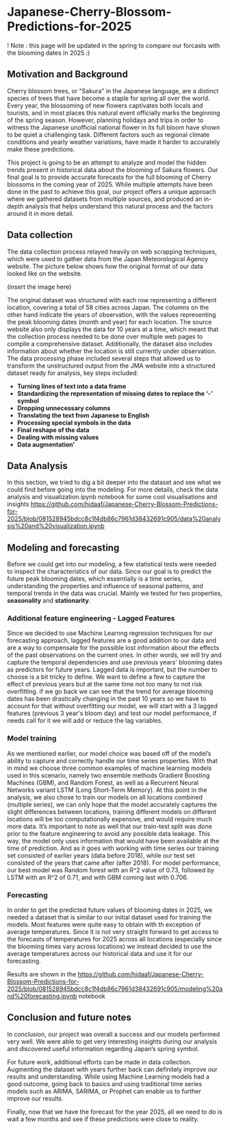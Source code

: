 # Japanese-Cherry-Blossom-Predictions-for-2025

! Note : this page will be updated in the spring to compare our forcasts with the blooming dates in 2025 :) 

## Motivation and Background

Cherry blossom trees, or "Sakura" in the Japanese language, are a distinct species of trees that have become a staple for spring all over the world. Every year, the blossoming of new flowers captivates both locals and tourists, and in most places this natural event officially marks the beginning of the spring season. However, planning holidays and trips in order to witness the Japanese unofficial national flower in its full bloom have shown to be quiet a challenging task. Different factors such as regional climate conditions and yearly weather variations, have made it harder to accurately make these predictions. 

This project is going to be an attempt to analyze and model the hidden trends present in historical data about the blooming of Sakura flowers. Our final goal is to provide accurate forecasts for the full blooming of Cherry blossoms in the coming year of 2025. While multiple attempts have been done in the past to achieve this goal, our project offers a unique approach where we gathered datasets from multiple sources, and produced an in-depth analysis that helps understand this natural process and the factors around it in more detail.

## Data collection 

The data collection process relayed heavily on web scrapping techniques, which were used to gather data from the Japan Meteorological Agency website. The picture below shows how the original format of our data looked like on the website.

(insert the image here)

The original dataset was structured with each row representing a different location, covering a total of 58 cities across Japan. The columns on the other hand indicate the years of observation, with the values representing the peak blooming dates (month and year) for each location. The source website also only displays the data for 10 years at a time, which meant that the collection process needed to be done over multiple web pages to compile a comprehensive dataset. Additionally, the dataset also includes information about whether the location is still currently under observation.
The data processing phase included several steps that allowed us to transform the unstructured output from the JMA website into a structured dataset ready for analysis, key steps included: 

- 	**Turning lines of text into a data frame**
- 	**Standardizing the representation of missing dates to replace the ‘-’ symbol**
- 	**Dropping unnecessary columns**
- 	**Translating the text from Japanese to English**
- 	**Processing special symbols in the data**
- 	**Final reshape of the data**
- 	**Dealing with missing values**
- 	**Data augmentation’**

## Data Analysis

In this section, we tried to dig a bit deeper into the dataset and see what we could find before going into the modeling. For more details, check the data analysis and visualization.ipynb notebook for some cool visualisations and insights https://github.com/hidaaf/Japanese-Cherry-Blossom-Predictions-for-2025/blob/081528945bdcc8c1f4db86c7961d38432691c905/data%20analysis%20and%20visualization.ipynb

## Modeling and forecasting

Before we could get into our modeling, a few statistical tests were needed to inspect the characteristics of our data. Since our goal is to predict the future peak blooming dates, which essentially is a time series, understanding the properties and influence of seasonal patterns, and temporal trends in the data was crucial. Mainly we tested for two properties, **seasonality** and **stationarity**.

### Additional feature engineering - Lagged Features

Since we decided to use Machine Learnng regression techniques for our forecasting approach, lagged features are a good addition to our data and are a way to compensate for the possible lost information about the effects of the past observations on the current ones. In other words, we will try and capture the temporal dependencies and use previous years' blooming dates as predictors for future years.
Lagged data is important, but the number to choose is a bit tricky to define. We want to define a few to capture the effect of previous years but at the same time not too many to not risk overfitting. if we go back we can see that the trend for average blooming dates has been drastically changing in the past 10 years so we have to account for that without overfitting our model, we will start with a 3 lagged features (previous 3 year's bloom day) and test our model performance, if needs call for it we will add or reduce the lag variables.

### Model training

As we mentioned earlier, our model choice was based off of the model’s ability to capture and correctly handle our time series properties. With that in mind we choose three common examples of machine learning models used in this scenario, namely two ensemble methods Gradient Boosting Machines (GBM), and Random Forest, as well as a Recurrent Neural Networks variant LSTM (Long Short-Term Memory).
At this point in the analysis, we also chose to train our models on all locations combined (multiple series), we can only hope that the model accurately captures the slight differences between locations, training different models on different locations will be too computationally expensive, and would require much more data. 
It’s important to note as well that our train-test split was done prior to the feature engineering to avoid any possible data leakage. This way, the model only uses information that would have been available at the time of prediction. And as it goes with working with time series our training set consisted of earlier years (data before 2018), while our test set consisted of the years that came after (after 2018).
For model performance, our best model was Random forest with an R^2 value of 0.73, followed by LSTM with an R^2 of 0.71, and with GBM coming last with 0.706.

### Forecasting

In order to get the predicted future values of blooming dates in 2025, we needed a dataset that is similar to our initial dataset used for training the models. Most features were quite easy to obtain with th exception of average temperatures. Since it is not very straight forward to get access to the forecasts of temperatures for 2025 across all locations (especially since the blooming times vary across locations) we instead decided to use the average temperatures across our historical data and use it for our forecasting. 

Results are shown in the https://github.com/hidaaf/Japanese-Cherry-Blossom-Predictions-for-2025/blob/081528945bdcc8c1f4db86c7961d38432691c905/modeling%20and%20forecasting.ipynb notebook

## Conclusion and future notes

In conclusion, our project was overall a success and our models performed very well. We were able to get very interesting insights during our analysis and discovered useful information regarding Japan’s spring symbol. 

For future work, additional efforts can be made in data collection. Augmenting the dataset with years further back can definitely improve our results and understanding. While using Machine Learning models had a good outcome, going back to basics and using traditional time series models such as ARIMA, SARIMA, or Prophet can enable us to further improve our results.

Finally, now that we have the forecast for the year 2025, all we need to do is wait a few months and see if these predictions were close to reality.




